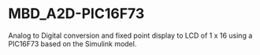 # MBD_A2D-PIC16F73
Analog to Digital conversion and fixed point display to LCD of 1 x 16 using a PIC16F73 based on the Simulink model.

